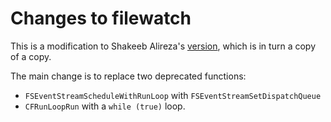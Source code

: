 # Changes to filewatch

This is a modification to Shakeeb Alireza's [version](https://github.com/shakfu/filewatch), which is in turn a copy of a copy.

The main change is to replace two deprecated functions:

* `FSEventStreamScheduleWithRunLoop` with `FSEventStreamSetDispatchQueue`
* `CFRunLoopRun` with a `while (true)` loop.
